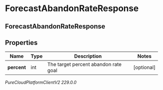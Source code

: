 # ForecastAbandonRateResponse

## ForecastAbandonRateResponse

## Properties

|Name | Type | Description | Notes|
|------------ | ------------- | ------------- | -------------|
| **percent** | int | The target percent abandon rate goal | [optional] |



_PureCloudPlatformClientV2 229.0.0_
